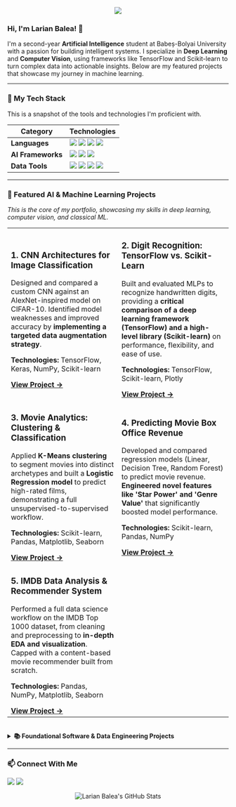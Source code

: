 <!-- 
This is a professional, modern README designed to catch a recruiter's eye.
The header banner is a great touch for visual appeal. You can create one easily on Canva.com
or use a dynamic one from services like https://github.com/kyechan99/capsule-render
-->
<p align="center">
  <img src="https://capsule-render.vercel.app/api?type=waving&color=0077b6&height=180§ion=header&text=Larian%20Balea&fontSize=90&animation=fadeIn&fontAlignY=38&descAlignY=51&desc=Aspiring%20AI%20&%20Deep%20Learning%20Engineer" />
</p>

### Hi, I'm Larian Balea! 👋

I'm a second-year **Artificial Intelligence** student at Babeș-Bolyai University with a passion for building intelligent systems. I specialize in **Deep Learning** and **Computer Vision**, using frameworks like TensorFlow and Scikit-learn to turn complex data into actionable insights. Below are my featured projects that showcase my journey in machine learning.

---

### 🧠 My Tech Stack
This is a snapshot of the tools and technologies I'm proficient with.

| Category          | Technologies                                                                                                                                                                                                                                                                  |
|-------------------|-------------------------------------------------------------------------------------------------------------------------------------------------------------------------------------------------------------------------------------------------------------------------------|
| **Languages**     | <img src="https://img.shields.io/badge/Python-3776AB?style=for-the-badge&logo=python&logoColor=white" /> <img src="https://img.shields.io/badge/C%2B%2B-00599C?style=for-the-badge&logo=c%2B%2B&logoColor=white" /> <img src="https://img.shields.io/badge/Java-ED8B00?style=for-the-badge&logo=java&logoColor=white" /> <img src="https://img.shields.io/badge/SQL-4479A1?style=for-the-badge&logo=postgresql&logoColor=white" />                                                                                                                                                                                                                                                                                                                                |
| **AI Frameworks** | <img src="https://img.shields.io/badge/TensorFlow-FF6F00?style=for-the-badge&logo=tensorflow&logoColor=white" /> <img src="https://img.shields.io/badge/Keras-D00000?style=for-the-badge&logo=keras&logoColor=white" /> <img src="https://img.shields.io/badge/scikit--learn-F7931E?style=for-the-badge&logo=scikit-learn&logoColor=white" />                                                                                                                                                                                                                                                                                                                                    |
| **Data Tools**    | <img src="https://img.shields.io/badge/Pandas-150458?style=for-the-badge&logo=pandas&logoColor=white" /> <img src="https://img.shields.io/badge/NumPy-013243?style=for-the-badge&logo=numpy&logoColor=white" /> <img src="https://img.shields.io/badge/Plotly-3F4F75?style=for-the-badge&logo=plotly&logoColor=white" /> <img src="https://img.shields.io/badge/OpenCV-5C3EE8?style=for-the-badge&logo=opencv&logoColor=white" />                                                                                                                                                                                                                                                                |

---

### 🚀 Featured AI & Machine Learning Projects
*This is the core of my portfolio, showcasing my skills in deep learning, computer vision, and classical ML.*

<table>
  <tr>
    <td width="50%">
      <h3>1. CNN Architectures for Image Classification</h3>
      <p>Designed and compared a custom CNN against an AlexNet-inspired model on CIFAR-10. Identified model weaknesses and improved accuracy by <strong>implementing a targeted data augmentation strategy</strong>.</p>
      <p><b>Technologies:</b> TensorFlow, Keras, NumPy, Scikit-learn</p>
      <a href="https://github.com/[your-github-username]/CNN-Architectures-for-Image-Classification"><b>View Project →</b></a>
    </td>
    <td width="50%">
      <h3>2. Digit Recognition: TensorFlow vs. Scikit-Learn</h3>
      <p>Built and evaluated MLPs to recognize handwritten digits, providing a <strong>critical comparison of a deep learning framework (TensorFlow) and a high-level library (Scikit-learn)</strong> on performance, flexibility, and ease of use.</p>
      <p><b>Technologies:</b> TensorFlow, Scikit-learn, Plotly</p>
      <a href="https://github.com/[your-github-username]/Digit-Recognition-TF-vs-ScikitLearn"><b>View Project →</b></a>
    </td>
  </tr>
  <tr>
    <td width="50%">
      <h3>3. Movie Analytics: Clustering & Classification</h3>
      <p>Applied <strong>K-Means clustering</strong> to segment movies into distinct archetypes and built a <strong>Logistic Regression model</strong> to predict high-rated films, demonstrating a full unsupervised-to-supervised workflow.</p>
      <p><b>Technologies:</b> Scikit-learn, Pandas, Matplotlib, Seaborn</p>
      <a href="https://github.com/[your-github-username]/Movie-Analytics-Clustering-Classification"><b>View Project →</b></a>
    </td>
    <td width="50%">
      <h3>4. Predicting Movie Box Office Revenue</h3>
      <p>Developed and compared regression models (Linear, Decision Tree, Random Forest) to predict movie revenue. <strong>Engineered novel features like 'Star Power' and 'Genre Value'</strong> that significantly boosted model performance.</p>
      <p><b>Technologies:</b> Scikit-learn, Pandas, NumPy</p>
      <a href="https://github.com/[your-github-username]/IMDB-Gross-Revenue-Prediction"><b>View Project →</b></a>
    </td>
  </tr>
    <tr>
    <td width="50%">
      <h3>5. IMDB Data Analysis & Recommender System</h3>
      <p>Performed a full data science workflow on the IMDB Top 1000 dataset, from cleaning and preprocessing to <strong>in-depth EDA and visualization</strong>. Capped with a content-based movie recommender built from scratch.</p>
      <p><b>Technologies:</b> Pandas, NumPy, Matplotlib, Seaborn</p>
      <a href="https://github.com/[your-github-username]/IMDB-Movie-Analysis-and-Recommender"><b>View Project →</b></a>
    </td>
    <td width="50%">
      <!-- You can add a 6th project here in the future! -->
    </td>
  </tr>
</table>

<br>

<details>
<summary><b>📚 Foundational Software & Data Engineering Projects</b></summary>
<br>

- **[Healthcare Management System (Java)](https://github.com/[your-github-username]/healthcare-system)**: A JavaFX GUI application with database integration (Maven-based) for managing patients, doctors, and appointments.
- **[Fair Management System (SQL)](https://github.com/[your-github-username]/fair-management)**: A comprehensive SQL project modeling a fair with zones, animals, shops, and employees, including tables, procedures, triggers, and views.
- **[Image Processing (C++)](https://github.com/[your-github-username]/image-processing)**: A console application for basic image manipulation, including brightness/contrast adjustments, gamma correction, and convolutions.
- **[Word Ladder (C++)](https://github.com/[your-github-username]/word-ladder)**: A game that transforms one word into another by changing one letter at a time, with automatic and interactive play modes.
- **[Clothes Manager (Lua)](https://github.com/[your-github-username]/clothes-manager)**: A stylish app to mix and match clothing items and build outfits, featuring a beautiful design.
</details>

---

### 📫 Connect With Me

<p align="left">
  <a href="https://www.linkedin.com/in/larian-balea/" target="_blank"><img src="https://img.shields.io/badge/LinkedIn-0077B5?style=for-the-badge&logo=linkedin&logoColor=white" /></a>
  <a href="mailto:larian.balea@gmail.com"><img src="https://img.shields.io/badge/Gmail-D14836?style=for-the-badge&logo=gmail&logoColor=white" /></a>
</p>

<!-- Optional: Add GitHub stats for a nice final touch -->
<p align="center">
  <img src="https://github-readme-stats.vercel.app/api?username=[your-github-username]&show_icons=true&theme=radical" alt="Larian Balea's GitHub Stats" />
</p>
